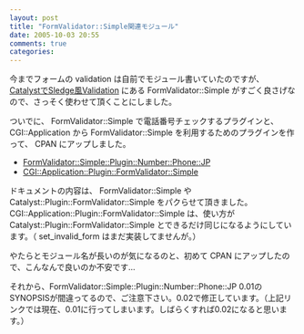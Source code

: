 ```yaml
---
layout: post
title: "FormValidator::Simple関連モジュール"
date: 2005-10-03 20:55
comments: true
categories: 
---
```

<p class="entryBody">
今までフォームの validation は自前でモジュール書いていたのですが、 <a href="http://www.lost-season.jp/mt/2005/10/2005100121.html" target="_blank">CatalystでSledge風Validation</a> にある FormValidator::Simple がすごく良さげなので、さっそく使わせて頂くことにしました。
</p>

<p class="entryBody">
ついでに、 FormValidator::Simple で電話番号チェックするプラグインと、 CGI::Application から FormValidator::Simple を利用するためのプラグインを作って、 CPAN にアップしました。
</p>

<ul class="entryBody">
<li><a href="http://search.cpan.org/perldoc?FormValidator%3A%3ASimple%3A%3APlugin%3A%3ANumber%3A%3APhone%3A%3AJP" target="_blank">FormValidator::Simple::Plugin::Number::Phone::JP</a></li>
<li><a href="http://search.cpan.org/perldoc?CGI::Application::Plugin::FormValidator::Simple" target="_blank">CGI::Application::Plugin::FormValidator::Simple</a></li>
</ul>

<p class="entryBody">
ドキュメントの内容は、 FormValidator::Simple や Catalyst::Plugin::FormValidator::Simple をパクらせて頂きました。 CGI::Application::Plugin::FormValidator::Simple は、使い方が Catalyst::Plugin::FormValidator::Simple とできるだけ同じになるようにしています。（ set_invalid_form はまだ実装してませんが。）
</p>

<p class="entryBody">
やたらとモジュール名が長いのが気になるのと、初めて CPAN にアップしたので、こんなんで良いのか不安です…
</p>

<p class="entryBody">
それから、FormValidator::Simple::Plugin::Number::Phone::JP 0.01のSYNOPSISが間違ってるので、ご注意下さい。0.02で修正しています。（上記リンクでは現在、0.01に行ってしまいます。しばらくすれば0.02になると思います。）
</p>